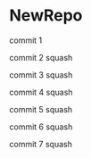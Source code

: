 # NewRepo

commit 1

commit 2 squash

commit 3 squash

commit 4 squash

commit 5 squash

commit 6 squash

commit 7 squash